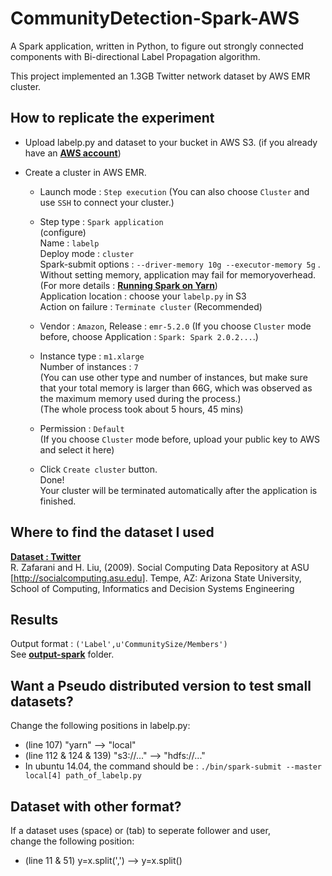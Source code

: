 # CommunityDetection-Spark-AWS

A Spark application, written in Python, to figure out strongly connected components with Bi-directional Label Propagation algorithm.

This project implemented an 1.3GB Twitter network dataset by AWS EMR cluster. 

## How to replicate the experiment
   - Upload labelp.py and dataset to your bucket in AWS S3. (if you already have an [**AWS account**][AWS account])
   
   - Create a cluster in AWS EMR. </br>
   
     - Launch mode : `Step execution` (You can also choose `Cluster` and use `SSH` to connect your cluster.) </br>
     
     - Step type : `Spark application` </br>
       (configure) </br> 
       Name : `labelp` </br> 
       Deploy mode : `cluster` </br>
       Spark-submit options : `--driver-memory 10g --executor-memory 5g` . Without setting memory, application may fail for memoryoverhead. (For more details : [**Running Spark on Yarn**][Running Spark on Yarn])</br>
       Application location : choose your `labelp.py` in S3 </br>
       Action on failure : `Terminate cluster` (Recommended) </br>
    
     - Vendor : `Amazon`, Release : `emr-5.2.0` (If you choose `Cluster` mode before, choose Application : `Spark: Spark 2.0.2...`.) </br>
     
     - Instance type : `m1.xlarge` </br>
       Number of instances : `7` </br>
       (You can use other type and number of instances, but make sure that your total memory is larger than 66G, which was observed as the maximum memory used during the process.) </br>
       (The whole process took about 5 hours, 45 mins)
       
     - Permission : `Default` </br>
       (If you choose `Cluster` mode before, upload your public key to AWS and select it here) </br>
       
     - Click `Create cluster` button. </br>
       Done! </br>
       Your cluster will be terminated automatically after the application is finished.
 
[AWS account]:https://aws.amazon.com/
[Running Spark on Yarn]:http://spark.apache.org/docs/latest/running-on-yarn.html

## Where to find the dataset I used

[**Dataset : Twitter**][Dataset : Twitter] </br>
R. Zafarani and H. Liu, (2009). Social Computing Data Repository at ASU [http://socialcomputing.asu.edu]. Tempe, AZ: Arizona State University, School of Computing, Informatics and Decision Systems Engineering

[Dataset : Twitter]:http://socialcomputing.asu.edu/datasets/Twitter

## Results
Output format : `('Label',u'CommunitySize/Members')` </br>
See [**output-spark**][output-spark] folder.

[output-spark]:https://github.com/linghaol/CommunityDetection-Spark-AWS/tree/master/output-spark

## Want a Pseudo distributed version to test small datasets?
Change the following positions in labelp.py: </br>
  - (line 107) "yarn" --> "local"
  - (line 112 & 124 & 139) "s3://..." --> "hdfs://..."
  - In ubuntu 14.04, the command should be : `./bin/spark-submit --master local[4] path_of_labelp.py`
  
## Dataset with other format?
If a dataset uses (space) or (tab) to seperate follower and user, </br>
change the following position: </br>
  - (line 11 & 51) y=x.split(',') --> y=x.split()
